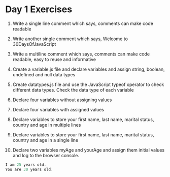 # Day 1 Exercises

1. Write a single line comment which says, comments can make code readable

2. Write another single comment which says, Welcome to 30DaysOfJavaScript

3. Write a multiline comment which says, comments can make code readable, easy to reuse and informative

4. Create a variable.js file and declare variables and assign string, boolean, undefined and null data types

5. Create datatypes.js file and use the JavaScript typeof operator to check different data types. Check the data type of each variable

6. Declare four variables without assigning values

7. Declare four variables with assigned values

8. Declare variables to store your first name, last name, marital status, country and age in multiple lines

9. Declare variables to store your first name, last name, marital status, country and age in a single line

10. Declare two variables myAge and yourAge and assign them initial values and log to the browser console.

```js
I am 25 years old.
You are 30 years old.
```
